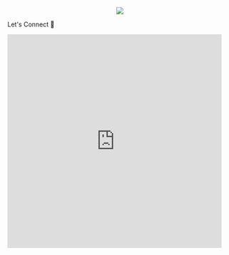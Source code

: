 <p align="center">
<img src="https://capsule-render.vercel.app/api?text=Hello%20%F0%9F%8C%8D,%20this%20is%20Mine!%20&animation=fadeIn&type=waving&color=gradient&height=100"/>
</p>
<p>Let's Connect 💭</p>
<iframe src="https://giphy.com/embed/cMPdlbcUKl3xkMCyD3" width="480" height="480" frameBorder="0" class="giphy-embed" allowFullScreen>
